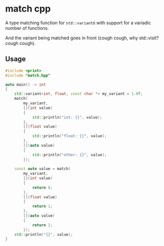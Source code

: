 # match cpp

A type matching function for ``std::variant``s with support for a variadic number of functions.

And the variant being matched goes in front (cough cough, why std::visit? cough cough).

## Usage

```cpp
#include <print>
#include "match.hpp"

auto main() -> int
{
    std::variant<int, float, const char *> my_variant = 1.0f;
    match(
        my_variant,
        [](int value)
        {
            std::println("int: {}", value);
        },
        [](float value)
        {
            std::println("float: {}", value);
        },
        [](auto value)
        {
            std::println("other: {}", value);
        });
    
    const auto value = match(
        my_variant,
        [](int value)
        {
            return 0;
        },
        [](float value)
        {
            return 1;
        },
        [](auto value)
        {
            return 2;
        });
    std::println("{}", value);
}
```